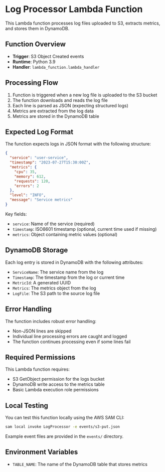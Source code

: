 # Log Processor Lambda Function

This Lambda function processes log files uploaded to S3, extracts metrics, and stores them in DynamoDB.

## Function Overview

- **Trigger**: S3 Object Created events
- **Runtime**: Python 3.9
- **Handler**: `lambda_function.lambda_handler`

## Processing Flow

1. Function is triggered when a new log file is uploaded to the S3 bucket
2. The function downloads and reads the log file
3. Each line is parsed as JSON (expecting structured logs)
4. Metrics are extracted from the log data
5. Metrics are stored in the DynamoDB table

## Expected Log Format

The function expects logs in JSON format with the following structure:

```json
{
  "service": "user-service",
  "timestamp": "2023-07-27T15:30:00Z",
  "metrics": {
    "cpu": 35,
    "memory": 612,
    "requests": 120,
    "errors": 2
  },
  "level": "INFO",
  "message": "Service metrics"
}
```

Key fields:
- `service`: Name of the service (required)
- `timestamp`: ISO8601 timestamp (optional, current time used if missing)
- `metrics`: Object containing metric values (optional)

## DynamoDB Storage

Each log entry is stored in DynamoDB with the following attributes:
- `ServiceName`: The service name from the log
- `Timestamp`: The timestamp from the log or current time
- `MetricId`: A generated UUID
- `Metrics`: The metrics object from the log
- `LogFile`: The S3 path to the source log file

## Error Handling

The function includes robust error handling:
- Non-JSON lines are skipped
- Individual line processing errors are caught and logged
- The function continues processing even if some lines fail

## Required Permissions

This Lambda function requires:
- S3 GetObject permission for the logs bucket
- DynamoDB write access to the metrics table
- Basic Lambda execution role permissions

## Local Testing

You can test this function locally using the AWS SAM CLI:

```bash
sam local invoke LogProcessor -e events/s3-put.json
```

Example event files are provided in the `events/` directory.

## Environment Variables

- `TABLE_NAME`: The name of the DynamoDB table that stores metrics 
